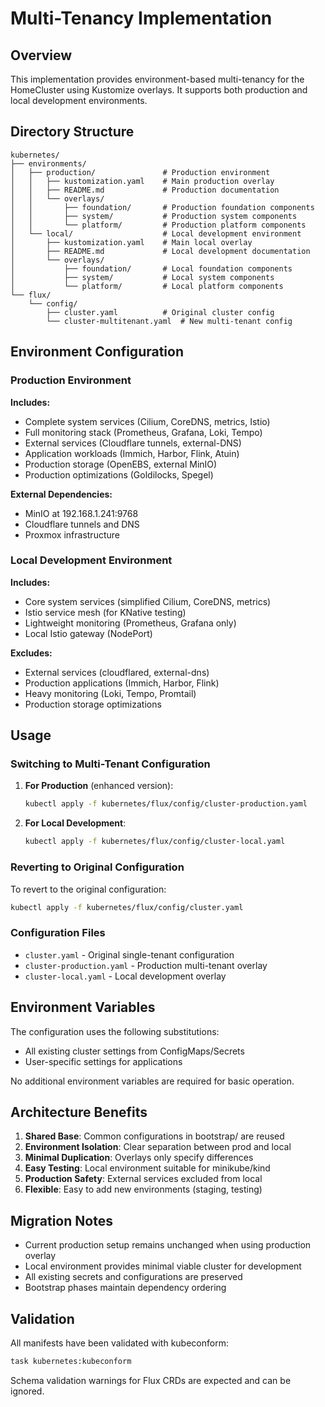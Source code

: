 # Multi-Tenancy Implementation

## Overview

This implementation provides environment-based multi-tenancy for the HomeCluster using Kustomize overlays. It supports both production and local development environments.

## Directory Structure

```
kubernetes/
├── environments/
│   ├── production/               # Production environment
│   │   ├── kustomization.yaml    # Main production overlay
│   │   ├── README.md             # Production documentation
│   │   └── overlays/
│   │       ├── foundation/       # Production foundation components
│   │       ├── system/           # Production system components
│   │       └── platform/         # Production platform components
│   └── local/                    # Local development environment
│       ├── kustomization.yaml    # Main local overlay
│       ├── README.md             # Local development documentation
│       └── overlays/
│           ├── foundation/       # Local foundation components
│           ├── system/           # Local system components
│           └── platform/         # Local platform components
└── flux/
    └── config/
        ├── cluster.yaml          # Original cluster config
        └── cluster-multitenant.yaml  # New multi-tenant config
```

## Environment Configuration

### Production Environment

**Includes:**
- Complete system services (Cilium, CoreDNS, metrics, Istio)
- Full monitoring stack (Prometheus, Grafana, Loki, Tempo)
- External services (Cloudflare tunnels, external-DNS)
- Application workloads (Immich, Harbor, Flink, Atuin)
- Production storage (OpenEBS, external MinIO)
- Production optimizations (Goldilocks, Spegel)

**External Dependencies:**
- MinIO at 192.168.1.241:9768
- Cloudflare tunnels and DNS
- Proxmox infrastructure

### Local Development Environment

**Includes:**
- Core system services (simplified Cilium, CoreDNS, metrics)
- Istio service mesh (for KNative testing)
- Lightweight monitoring (Prometheus, Grafana only)
- Local Istio gateway (NodePort)

**Excludes:**
- External services (cloudflared, external-dns)
- Production applications (Immich, Harbor, Flink)
- Heavy monitoring (Loki, Tempo, Promtail)
- Production storage optimizations

## Usage

### Switching to Multi-Tenant Configuration

1. **For Production** (enhanced version):
   ```bash
   kubectl apply -f kubernetes/flux/config/cluster-production.yaml
   ```

2. **For Local Development**:
   ```bash
   kubectl apply -f kubernetes/flux/config/cluster-local.yaml
   ```

### Reverting to Original Configuration

To revert to the original configuration:
```bash
kubectl apply -f kubernetes/flux/config/cluster.yaml
```

### Configuration Files

- `cluster.yaml` - Original single-tenant configuration
- `cluster-production.yaml` - Production multi-tenant overlay
- `cluster-local.yaml` - Local development overlay

## Environment Variables

The configuration uses the following substitutions:

- All existing cluster settings from ConfigMaps/Secrets
- User-specific settings for applications

No additional environment variables are required for basic operation.

## Architecture Benefits

1. **Shared Base**: Common configurations in bootstrap/ are reused
2. **Environment Isolation**: Clear separation between prod and local
3. **Minimal Duplication**: Overlays only specify differences
4. **Easy Testing**: Local environment suitable for minikube/kind
5. **Production Safety**: External services excluded from local
6. **Flexible**: Easy to add new environments (staging, testing)

## Migration Notes

- Current production setup remains unchanged when using production overlay
- Local environment provides minimal viable cluster for development
- All existing secrets and configurations are preserved
- Bootstrap phases maintain dependency ordering

## Validation

All manifests have been validated with kubeconform:
```bash
task kubernetes:kubeconform
```

Schema validation warnings for Flux CRDs are expected and can be ignored.